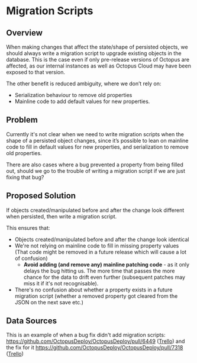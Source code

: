 # Migration Scripts

## Overview

When making changes that affect the state/shape of persisted objects, we should always write a migration script to upgrade existing objects in the database. This is the case even if only pre-release versions of Octopus are affected, as our internal instances as well as Octopus Cloud may have been exposed to that version.

The other benefit is reduced ambiguity, where we don’t rely on:
- Serialization behaviour to remove old properties
- Mainline code to add default values for new properties.

## Problem

Currently it's not clear when we need to write migration scripts when the shape of a persisted object changes, since it’s possible to lean on mainline code to fill in default values for new properties, and serialization to remove old properties.

There are also cases where a bug prevented a property from being filled out, should we go to the trouble of writing a migration script if we are just fixing that bug?

## Proposed Solution

If objects created/manipulated before and after the change look different when persisted, then write a migration script.

This ensures that:
- Objects created/manipulated before and after the change look identical
- We're not relying on mainline code to fill in missing property values (That code might be removed in a future release which will cause a lot of confusion)
  - **Avoid adding (and remove any) mainline patching code** - as it only delays the bug hitting us. The more time that passes the more chance for the data to drift even further (subsequent patches may miss it if it's not recognisable).
- There's no confusion about whether a property exists in a future migration script (whether a removed property got cleared from the JSON on the next save etc.)


## Data Sources

This is an example of when a bug fix didn't add migration scripts:
https://github.com/OctopusDeploy/OctopusDeploy/pull/6449 ([Trello](https://trello.com/c/F0vpvQr6/3495-enabled-features-and-importing-step-templates))
and the fix for it
https://github.com/OctopusDeploy/OctopusDeploy/pull/7318 ([Trello](https://trello.com/c/Z5SnrNid/3764-variable-substitution-broken-for-steps-based-on-a-template))
